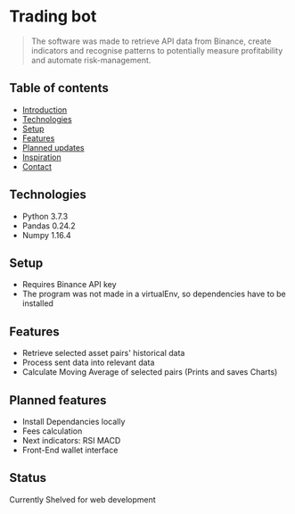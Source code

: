 # Trading bot
> The software was made to retrieve API data from Binance, create indicators and recognise patterns to potentially measure profitability and automate risk-management.


## Table of contents
* [Introduction](#introduction)
* [Technologies](#technologies)
* [Setup](#setup)
* [Features](#features)
* [Planned updates](#planned_updates)
* [Inspiration](#inspiration)
* [Contact](#contact)


## Technologies
* Python 3.7.3
* Pandas 0.24.2
* Numpy 1.16.4


## Setup
* Requires Binance API key
* The program was not made in a virtualEnv, so dependencies have to be installed


## Features
* Retrieve selected asset pairs' historical data
* Process sent data into relevant data
* Calculate Moving Average of selected pairs (Prints and saves Charts)


## Planned features
* Install Dependancies locally
* Fees calculation
* Next indicators: RSI MACD
* Front-End wallet interface

## Status
Currently Shelved for web development
